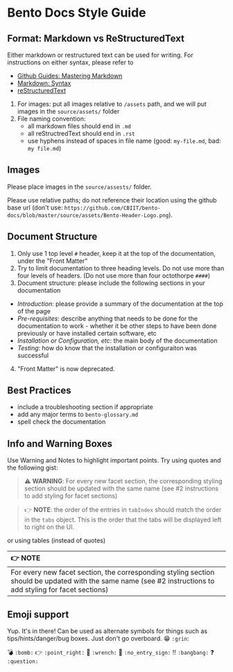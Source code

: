 # Bento Docs Style Guide



## Format: Markdown vs ReStructuredText

Either markdown or restructured text can be used for writing. For instructions on either syntax, please refer to

* [Github Guides: Mastering Markdown](https://guides.github.com/features/mastering-markdown/)
* [Markdown: Syntax](https://daringfireball.net/projects/markdown/syntax)
* [reStructuredText](https://docutils.sourceforge.io/rst.html)

1. For images: put all images relative to `/assets` path, and we will put images in the `source/assets/` folder
2. File naming convention:
   * all markdown files should end in `.md`
   * all reStructredText should end in `.rst`
   * use hyphens instead of spaces in file name (good: `my-file.md`, bad: `my file.md`)



## Images

Please place images in the `source/assests/` folder. 

Please use relative paths; do not reference their location using the github base url (don't use: `https://github.com/CBIIT/bento-docs/blob/master/source/assets/Bento-Header-Logo.png`).



## Document Structure

1. Only use 1 top level `#` header, keep it at the top of the documentation, under the "Front Matter"
2. Try to limit documentation to three heading levels. Do not use more than four levels of headers. (Do not use more than four octothorpe `####`)
3. Document structure: please include the following sections in your documentation

* _Introduction_: please provide a summary of the documentation at the top of the page
* _Pre-requisites_: describe anything that needs to be done for the documentation to work - whether it be other steps to have been done previously or have installed certain software, etc
* _Installation or Configuration, etc_: the main body of the documentation
* _Testing_: how do know that the installation or configuraiton was successful

4. "Front Matter" is now deprecated. 



## Best Practices

* include a troubleshooting section if appropriate
* add any major terms to `bento-glossary.md`
* spell check the documentation



## Info and Warning Boxes
Use Warning and Notes to highlight important  points. Try using quotes and the following gist:



> :warning:   **WARNING**:   For every new facet section, the corresponding styling section should be updated with the same name (see #2 instructions to add styling for facet sections) 



> :point_right:   **NOTE**: the order of the entries in `tabIndex` should match the order in the `tabs` object. This is the order that the tabs will be displayed left to right on the UI.

or using tables (instead of quotes)


| :point_right: NOTE                                           |
| :----------------------------------------------------------- |
| For every new facet section, the corresponding styling section should be updated with the same name (see #2 instructions to add styling for facet sections) |



## Emoji support

Yup. It's in there!  Can be used as alternate symbols for things such as tips/hints/danger/bug boxes. Just don't go overboard.  😁 `:grin`:

💣	`:bomb:`
👉	`:point_right:`
🔧  `:wrench:`
🚫	`:no_entry_sign:`
‼️	`:bangbang:`
❓	`:question:`

